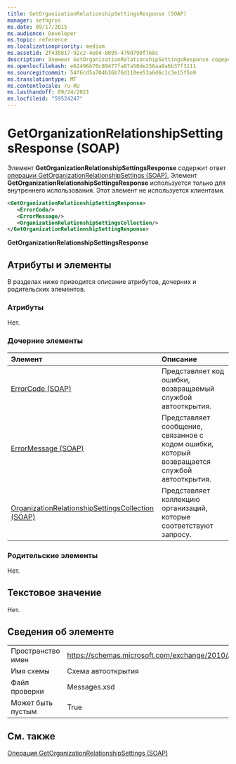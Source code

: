 ```yaml
---
title: GetOrganizationRelationshipSettingsResponse (SOAP)
manager: sethgros
ms.date: 09/17/2015
ms.audience: Developer
ms.topic: reference
ms.localizationpriority: medium
ms.assetid: 2f43b817-92c2-4e04-8095-479d790f768c
description: Элемент GetOrganizationRelationshipSettingsResponse содержит ответ операции GetOrganizationRelationshipSettings (SOAP). Элемент GetOrganizationRelationshipSettingsResponse используется только для внутреннего использования. Этот элемент не используется клиентами.
ms.openlocfilehash: e62496b70c89477fa87a50de256aa8a6b37f3111
ms.sourcegitcommit: 54f6cd5a704b36b76d110ee53a6d6c1c3e15f5a9
ms.translationtype: MT
ms.contentlocale: ru-RU
ms.lasthandoff: 09/24/2021
ms.locfileid: "59524247"
---
```

# <a name="getorganizationrelationshipsettingsresponse-soap"></a>GetOrganizationRelationshipSettingsResponse (SOAP)

Элемент **GetOrganizationRelationshipSettingsResponse** содержит ответ [операции GetOrganizationRelationshipSettings (SOAP).](getorganizationrelationshipsettings-operation-soap.md) Элемент **GetOrganizationRelationshipSettingsResponse** используется только для внутреннего использования. Этот элемент не используется клиентами. 
  
```XML
<GetOrganizationRelationshipSettingResponse>
   <ErrorCode/>
   <ErrorMessage/>
   <OrganizationRelationshipSettingsCollection/>
</GetOrganizationRelationshipSettingResponse>
```

 **GetOrganizationRelationshipSettingsResponse**
## <a name="attributes-and-elements"></a>Атрибуты и элементы

В разделах ниже приводится описание атрибутов, дочерних и родительских элементов.
  
### <a name="attributes"></a>Атрибуты

Нет.
  
### <a name="child-elements"></a>Дочерние элементы

|**Элемент**|**Описание**|
|:-----|:-----|
|[ErrorCode (SOAP)](errorcode-soap.md) <br/> |Представляет код ошибки, возвращаемый службой автооткрытия.  <br/> |
|[ErrorMessage (SOAP)](errormessage-soap.md) <br/> |Представляет сообщение, связанное с кодом ошибки, который возвращается службой автооткрытия.  <br/> |
|[OrganizationRelationshipSettingsCollection (SOAP)](organizationrelationshipsettingscollection-soap.md) <br/> |Представляет коллекцию организаций, которые соответствуют запросу.  <br/> |
   
### <a name="parent-elements"></a>Родительские элементы

Нет.
  
## <a name="text-value"></a>Текстовое значение

Нет.
  
## <a name="element-information"></a>Сведения об элементе

|||
|:-----|:-----|
|Пространство имен  <br/> |https://schemas.microsoft.com/exchange/2010/Autodiscover  <br/> |
|Имя схемы  <br/> |Схема автооткрытия  <br/> |
|Файл проверки  <br/> |Messages.xsd  <br/> |
|Может быть пустым  <br/> |True  <br/> |
   
## <a name="see-also"></a>См. также



[Операция GetOrganizationRelationshipSettings (SOAP)](getorganizationrelationshipsettings-operation-soap.md)

